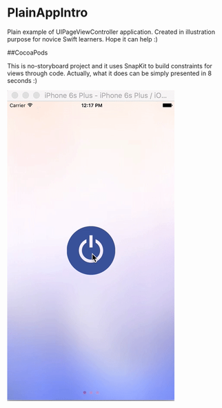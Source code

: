 # PlainAppIntro

Plain example of UIPageViewController application. 
Created in illustration purpose for novice Swift learners.  Hope it can help :) 

##CocoaPods

This is no-storyboard project and it uses SnapKit to build constraints for views through code.
Actually, what it does can be simply presented in 8 seconds :)

![alt tag](https://github.com/ValentinaButenko/PlainAppIntro/blob/master/PlainAppIntro.gif)
